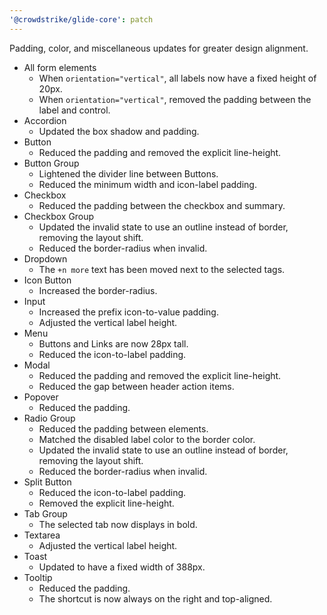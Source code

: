 ```yaml
---
'@crowdstrike/glide-core': patch
---
```


Padding, color, and miscellaneous updates for greater design alignment.

- All form elements
  - When `orientation="vertical"`, all labels now have a fixed height of 20px.
  - When `orientation="vertical"`, removed the padding between the label and control.
- Accordion
  - Updated the box shadow and padding.
- Button
  - Reduced the padding and removed the explicit line-height.
- Button Group
  - Lightened the divider line between Buttons.
  - Reduced the minimum width and icon-label padding.
- Checkbox
  - Reduced the padding between the checkbox and summary.
- Checkbox Group
  - Updated the invalid state to use an outline instead of border, removing the layout shift.
  - Reduced the border-radius when invalid.
- Dropdown
  - The `+n more` text has been moved next to the selected tags.
- Icon Button
  - Increased the border-radius.
- Input
  - Increased the prefix icon-to-value padding.
  - Adjusted the vertical label height.
- Menu
  - Buttons and Links are now 28px tall.
  - Reduced the icon-to-label padding.
- Modal
  - Reduced the padding and removed the explicit line-height.
  - Reduced the gap between header action items.
- Popover
  - Reduced the padding.
- Radio Group
  - Reduced the padding between elements.
  - Matched the disabled label color to the border color.
  - Updated the invalid state to use an outline instead of border, removing the layout shift.
  - Reduced the border-radius when invalid.
- Split Button
  - Reduced the icon-to-label padding.
  - Removed the explicit line-height.
- Tab Group
  - The selected tab now displays in bold.
- Textarea
  - Adjusted the vertical label height.
- Toast
  - Updated to have a fixed width of 388px.
- Tooltip
  - Reduced the padding.
  - The shortcut is now always on the right and top-aligned.
